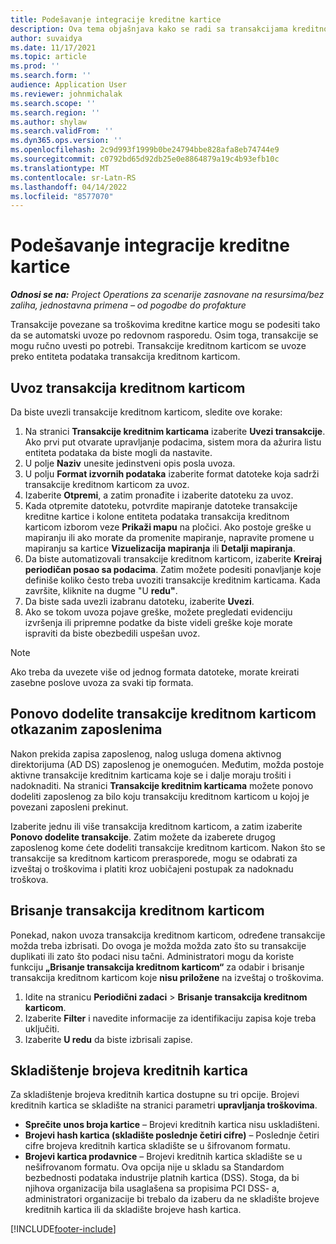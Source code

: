 ```yaml
---
title: Podešavanje integracije kreditne kartice
description: Ova tema objašnjava kako se radi sa transakcijama kreditnom karticom povezanim sa troškovima.
author: suvaidya
ms.date: 11/17/2021
ms.topic: article
ms.prod: ''
ms.search.form: ''
audience: Application User
ms.reviewer: johnmichalak
ms.search.scope: ''
ms.search.region: ''
ms.author: shylaw
ms.search.validFrom: ''
ms.dyn365.ops.version: ''
ms.openlocfilehash: 2c9d993f1999b0be24794bbe828afa8eb74744e9
ms.sourcegitcommit: c0792bd65d92db25e0e8864879a19c4b93efb10c
ms.translationtype: MT
ms.contentlocale: sr-Latn-RS
ms.lasthandoff: 04/14/2022
ms.locfileid: "8577070"
---
```

# <a name="set-up-credit-card-integration"></a>Podešavanje integracije kreditne kartice

_**Odnosi se na:** Project Operations za scenarije zasnovane na resursima/bez zaliha, jednostavna primena – od pogodbe do profakture_

Transakcije povezane sa troškovima kreditne kartice mogu se podesiti tako da se automatski uvoze po redovnom rasporedu. Osim toga, transakcije se mogu ručno uvesti po potrebi. Transakcije kreditnom karticom se uvoze preko entiteta podataka transakcija kreditnom karticom.

## <a name="import-credit-card-transactions"></a>Uvoz transakcija kreditnom karticom

Da biste uvezli transakcije kreditnom karticom, sledite ove korake:

1. Na stranici **Transakcije kreditnim karticama** izaberite **Uvezi transakcije**. Ako prvi put otvarate upravljanje podacima, sistem mora da ažurira listu entiteta podataka da biste mogli da nastavite.
2. U polje **Naziv** unesite jedinstveni opis posla uvoza.
3. U polju **Format izvornih podataka** izaberite format datoteke koja sadrži transakcije kreditnom karticom za uvoz.
4. Izaberite **Otpremi**, a zatim pronađite i izaberite datoteku za uvoz.
5. Kada otpremite datoteku, potvrdite mapiranje datoteke transakcije kreditne kartice i kolone entiteta podataka transakcija kreditnom karticom izborom veze **Prikaži mapu** na pločici. Ako postoje greške u mapiranju ili ako morate da promenite mapiranje, napravite promene u mapiranju sa kartice **Vizuelizacija mapiranja** ili **Detalji mapiranja**.
6. Da biste automatizovali transakcije kreditnom karticom, izaberite **Kreiraj periodičan posao sa podacima**. Zatim možete podesiti ponavljanje koje definiše koliko često treba uvoziti transakcije kreditnim karticama. Kada završite, kliknite na dugme "U **redu"**.
7. Da biste sada uvezli izabranu datoteku, izaberite **Uvezi**.
8. Ako se tokom uvoza pojave greške, možete pregledati evidenciju izvršenja ili pripremne podatke da biste videli greške koje morate ispraviti da biste obezbedili uspešan uvoz.

> [!NOTE]
> Ako treba da uvezete više od jednog formata datoteke, morate kreirati zasebne poslove uvoza za svaki tip formata.

## <a name="reassign-the-credit-card-transactions-for-terminated-employees"></a>Ponovo dodelite transakcije kreditnom karticom otkazanim zaposlenima

Nakon prekida zapisa zaposlenog, nalog usluga domena aktivnog direktorijuma (AD DS) zaposlenog je onemogućen. Međutim, možda postoje aktivne transakcije kreditnim karticama koje se i dalje moraju trošiti i nadoknaditi. Na stranici **Transakcije kreditnim karticama** možete ponovo dodeliti zaposlenog za bilo koju transakciju kreditnom karticom u kojoj je povezani zaposleni prekinut.

Izaberite jednu ili više transakcija kreditnom karticom, a zatim izaberite **Ponovo dodelite transakcije**. Zatim možete da izaberete drugog zaposlenog kome ćete dodeliti transakcije kreditnom karticom. Nakon što se transakcije sa kreditnom karticom prerasporede, mogu se odabrati za izveštaj o troškovima i platiti kroz uobičajeni postupak za nadoknadu troškova.

## <a name="delete-credit-card-transactions"></a>Brisanje transakcija kreditnom karticom 

Ponekad, nakon uvoza transakcija kreditnom karticom, određene transakcije možda treba izbrisati. Do ovoga je možda možda zato što su transakcije duplikati ili zato što podaci nisu tačni. Administratori mogu da koriste funkciju **„Brisanje transakcija kreditnom karticom“** za odabir i brisanje transakcija kreditnom karticom koje **nisu priložene** na izveštaj o troškovima. 

1. Idite na stranicu **Periodični zadaci** > **Brisanje transakcija kreditnom karticom**.
2. Izaberite **Filter** i navedite informacije za identifikaciju zapisa koje treba uključiti.
3. Izaberite **U redu** da biste izbrisali zapise. 

## <a name="storing-credit-card-numbers"></a>Skladištenje brojeva kreditnih kartica

Za skladištenje brojeva kreditnih kartica dostupne su tri opcije. Brojevi kreditnih kartica se skladište na stranici parametri **upravljanja troškovima**.

- **Sprečite unos broja kartice** – Brojevi kreditnih kartica nisu uskladišteni.
- **Brojevi hash kartica (skladište poslednje četiri cifre)** – Poslednje četiri cifre brojeva kreditnih kartica skladište se u šifrovanom formatu.
- **Brojevi kartica prodavnice** – Brojevi kreditnih kartica skladište se u nešifrovanom formatu. Ova opcija nije u skladu sa Standardom bezbednosti podataka industrije platnih kartica (DSS). Stoga, da bi njihova organizacija bila usaglašena sa propisima PCI DSS- a, administratori organizacije bi trebalo da izaberu da ne skladište brojeve kreditnih kartica ili da skladište brojeve hash kartica.

[!INCLUDE[footer-include](../includes/footer-banner.md)]
